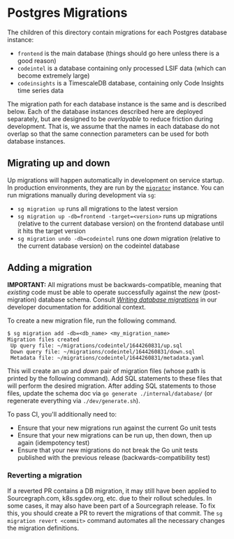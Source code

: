 # Postgres Migrations

The children of this directory contain migrations for each Postgres database instance:

- `frontend` is the main database (things should go here unless there is a good reason)
- `codeintel` is a database containing only processed LSIF data (which can become extremely large)
- `codeinsights` is a TimescaleDB database, containing only Code Insights time series data

The migration path for each database instance is the same and is described below. Each of the database instances described here are deployed separately, but are designed to be _overlayable_ to reduce friction during development. That is, we assume that the names in each database do not overlap so that the same connection parameters can be used for both database instances.

## Migrating up and down

Up migrations will happen automatically in development on service startup. In production environments, they are run by the [`migrator`](../cmd/migrator) instance. You can run migrations manually during development via `sg`:

- `sg migration up` runs all migrations to the latest version
- `sg migration up -db=frontend -target=<version>` runs up migrations (relative to the current database version) on the frontend database until it hits the target version
- `sg migration undo -db=codeintel` runs one _down_ migration (relative to the current database version) on the codeintel database

## Adding a migration

**IMPORTANT:** All migrations must be backwards-compatible, meaning that _existing_ code must be able to operate successfully against the _new_ (post-migration) database schema. Consult [_Writing database migrations_](https://docs.sourcegraph.com/dev/background-information/sql/migrations.md) in our developer documentation for additional context.

To create a new migration file, run the following command.

```
$ sg migration add -db=<db_name> <my_migration_name>
Migration files created
 Up query file: ~/migrations/codeintel/1644260831/up.sql
 Down query file: ~/migrations/codeintel/1644260831/down.sql
 Metadata file: ~/migrations/codeintel/1644260831/metadata.yaml
```

This will create an _up_ and _down_ pair of migration files (whose path is printed by the following command). Add SQL statements to these files that will perform the desired migration. After adding SQL statements to those files, update the schema doc via `go generate ./internal/database/` (or regenerate everything via `./dev/generate.sh`).

To pass CI, you'll additionally need to:

- Ensure that your new migrations run against the current Go unit tests
- Ensure that your new migrations can be run up, then down, then up again (idempotency test)
- Ensure that your new migrations do not break the Go unit tests published with the previous release (backwards-compatibility test)

### Reverting a migration

If a reverted PR contains a DB migration, it may still have been applied to Sourcegraph.com, k8s.sgdev.org, etc. due to their rollout schedules. In some cases, it may also have been part of a Sourcegraph release. To fix this, you should create a PR to revert the migrations of that commit. The `sg migration revert <commit>` command automates all the necessary changes the migration definitions.

